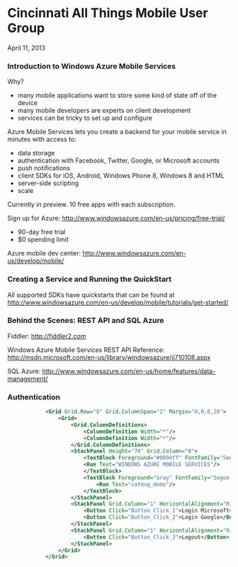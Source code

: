 # Cincinnati All Things Mobile User Group
April 11, 2013

### Introduction to Windows Azure Mobile Services
Why?
* many mobile applications want to store some kind of state off of the device
* many mobile developers are experts on client development
* services can be tricky to set up and configure

Azure Mobile Services lets you create a backend for your mobile service in minutes with access to:
* data storage
* authentication with Facebook, Twitter, Google, or Microsoft accounts
* push notifications
* client SDKs for iOS, Android, Windows Phone 8, Windows 8 and HTML
* server-side scripting
* scale

Currently in preview. 10 free apps with each subscription.

Sign up for Azure: http://www.windowsazure.com/en-us/pricing/free-trial/
* 90-day free trial
* $0 spending limit

Azure mobile dev center: http://www.windowsazure.com/en-us/develop/mobile/

### Creating a Service and Running the QuickStart
All supported SDKs have quickstarts that can be found at http://www.windowsazure.com/en-us/develop/mobile/tutorials/get-started/

### Behind the Scenes: REST API and SQL Azure
Fiddler: http://fiddler2.com

Windows Azure Mobile Services REST API Reference: http://msdn.microsoft.com/en-us/library/windowsazure/jj710108.aspx

SQL Azure: http://www.windowsazure.com/en-us/home/features/data-management/

### Authentication
```xml
            <Grid Grid.Row="0" Grid.ColumnSpan="2" Margin="0,0,0,20">
                <Grid>
                    <Grid.ColumnDefinitions>
                        <ColumnDefinition Width="*"/>
                        <ColumnDefinition Width="*"/>
                    </Grid.ColumnDefinitions>
                    <StackPanel Height="74" Grid.Column="0">
                        <TextBlock Foreground="#0094ff" FontFamily="Segoe UI Light" Margin="0,0,0,6">
              			<Run Text="WINDOWS AZURE MOBILE SERVICES"/>
                        </TextBlock>
                        <TextBlock Foreground="Gray" FontFamily="Segoe UI Light" FontSize="45" >
            				<Run Text="catmug_demo"/>
                        </TextBlock>
                    </StackPanel>
                    <StackPanel Grid.Column="1" HorizontalAlignment="Right" x:Name="LoginButtons" Visibility="Visible">
                        <Button Click="Button_Click_1">Login Microsoft</Button>
                        <Button Click="Button_Click_2">Login Google</Button>
                    </StackPanel>
                    <StackPanel Grid.Column="1" HorizontalAlignment="Right" x:Name="LoggedInPanel" Visibility="Collapsed">
                        <Button Click="Button_Click_3">Logout</Button>
                    </StackPanel>
                </Grid>
            </Grid>
```


